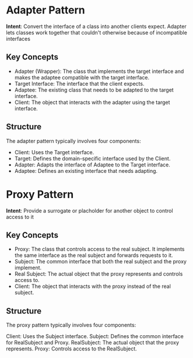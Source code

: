 # Adapter Pattern

**Intent**: Convert the interface of a class into another clients expect. Adapter lets classes work together that couldn't otherwise because of incompatible interfaces

## Key Concepts
- Adapter (Wrapper): The class that implements the target interface and makes the adaptee compatible with the target interface.
- Target Interface: The interface that the client expects.
- Adaptee: The existing class that needs to be adapted to the target interface.
- Client: The object that interacts with the adapter using the target interface.

## Structure
The adapter pattern typically involves four components:

- Client: Uses the Target interface.
- Target: Defines the domain-specific interface used by the Client.
- Adapter: Adapts the interface of Adaptee to the Target interface.
- Adaptee: Defines an existing interface that needs adapting.

# Proxy Pattern

**Intent**: Provide a surrogate or placholder for another object to control access to it

## Key Concepts
- Proxy: The class that controls access to the real subject. It implements the same interface as the real subject and forwards requests to it.
- Subject: The common interface that both the real subject and the proxy implement.
- Real Subject: The actual object that the proxy represents and controls access to.
- Client: The object that interacts with the proxy instead of the real subject.

## Structure
The proxy pattern typically involves four components:

Client: Uses the Subject interface.
Subject: Defines the common interface for RealSubject and Proxy.
RealSubject: The actual object that the proxy represents.
Proxy: Controls access to the RealSubject.
